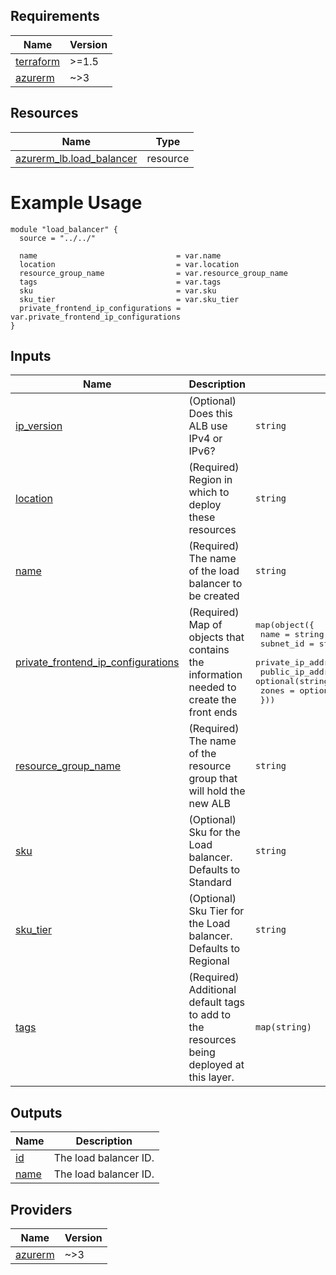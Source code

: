 <!-- BEGIN_TF_DOCS -->

## Requirements

| Name | Version |
|------|---------|
| <a name="requirement_terraform"></a> [terraform](#requirement\_terraform) | >=1.5 |
| <a name="requirement_azurerm"></a> [azurerm](#requirement\_azurerm) | ~>3 |

## Resources

| Name | Type |
|------|------|
| [azurerm_lb.load_balancer](https://registry.terraform.io/providers/hashicorp/azurerm/latest/docs/resources/lb) | resource |

# Example Usage

```hcl
module "load_balancer" {
  source = "../../"

  name                               = var.name
  location                           = var.location
  resource_group_name                = var.resource_group_name
  tags                               = var.tags
  sku                                = var.sku
  sku_tier                           = var.sku_tier
  private_frontend_ip_configurations = var.private_frontend_ip_configurations
}
```
## Inputs

| Name | Description | Type | Default | Required |
|------|-------------|------|---------|:--------:|
| <a name="input_ip_version"></a> [ip\_version](#input\_ip\_version) | (Optional) Does this ALB use IPv4 or IPv6? | `string` | `"IPv4"` | no |
| <a name="input_location"></a> [location](#input\_location) | (Required) Region in which to deploy these resources | `string` | n/a | yes |
| <a name="input_name"></a> [name](#input\_name) | (Required) The name of the load balancer to be created | `string` | n/a | yes |
| <a name="input_private_frontend_ip_configurations"></a> [private\_frontend\_ip\_configurations](#input\_private\_frontend\_ip\_configurations) | (Required) Map of objects that contains the information needed to create the front ends | <pre>map(object({<br>    name                  = string<br>    subnet_id             = string<br>    private_ip_address    = optional(string)<br>    public_ip_address_id  = optional(string)<br>    zones                 = optional(list(string))<br>  }))</pre> | n/a | yes |
| <a name="input_resource_group_name"></a> [resource\_group\_name](#input\_resource\_group\_name) | (Required) The name of the resource group that will hold the new ALB | `string` | n/a | yes |
| <a name="input_sku"></a> [sku](#input\_sku) | (Optional) Sku for the Load balancer. Defaults to Standard | `string` | `"Standard"` | no |
| <a name="input_sku_tier"></a> [sku\_tier](#input\_sku\_tier) | (Optional) Sku Tier for the Load balancer. Defaults to Regional | `string` | `"Regional"` | no |
| <a name="input_tags"></a> [tags](#input\_tags) | (Required) Additional default tags to add to the resources being deployed at this layer. | `map(string)` | `{}` | no |

## Outputs

| Name | Description |
|------|-------------|
| <a name="output_id"></a> [id](#output\_id) | The load balancer ID. |
| <a name="output_name"></a> [name](#output\_name) | The load balancer ID. |

## Providers

| Name | Version |
|------|---------|
| <a name="provider_azurerm"></a> [azurerm](#provider\_azurerm) | ~>3 |
<!-- END_TF_DOCS -->